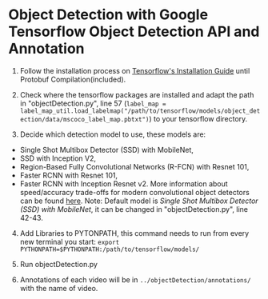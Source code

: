 # Object Detection with Google Tensorflow Object Detection API and Annotation

1. Follow the installation process on [Tensorflow's Installation Guide](https://github.com/tensorflow/models/blob/master/object_detection/g3doc/installation.md) until Protobuf Compilation(included).

2. Check where the tensorflow packages are installed and adapt the path in "objectDetection.py", line 57 (`label_map = label_map_util.load_labelmap("/path/to/tensorflow/models/object_detection/data/mscoco_label_map.pbtxt")`) to your tensorflow directory.

3. Decide which detection model to use, these models are:
 * Single Shot Multibox Detector (SSD) with MobileNet,
 * SSD with Inception V2,
 * Region-Based Fully Convolutional Networks (R-FCN) with Resnet 101,
 * Faster RCNN with Resnet 101,
 * Faster RCNN with Inception Resnet v2.
 More information about speed/accuracy trade-offs for modern convolutional object detectors can be found [here](https://arxiv.org/pdf/1611.10012v3.pdf).
 Note: Default model is *Single Shot Multibox Detector (SSD) with MobileNet*, it can be changed in "objectDetection.py", line 42-43.

4. Add Libraries to PYTONPATH, this command needs to run from every new terminal you start:
`export PYTHONPATH=$PYTHONPATH:/path/to/tensorflow/models/`

5. Run objectDetection.py

6. Annotations of each video will be in `../objectDetection/annotations/` with the name of video.
